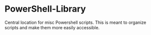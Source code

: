 # PowerShell-Library
Central location for misc Powershell scripts.
This is meant to organize scripts and make them more easily accessible.
